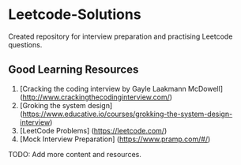 # Leetcode-Solutions

Created repository for interview preparation and practising Leetcode questions.

## Good Learning Resources

1. [Cracking the coding interview by Gayle Laakmann McDowell] (http://www.crackingthecodinginterview.com/)
2. [Groking the system design] (https://www.educative.io/courses/grokking-the-system-design-interview)
3. [LeetCode Problems] (https://leetcode.com/)
4. [Mock Interview Preparation] (https://www.pramp.com/#/)

TODO: Add more content and resources.
